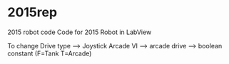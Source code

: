 # 2015rep
2015 robot code
Code for 2015 Robot in LabView

To change Drive type --> Joystick Arcade VI --> arcade drive --> boolean constant (F=Tank T=Arcade)
